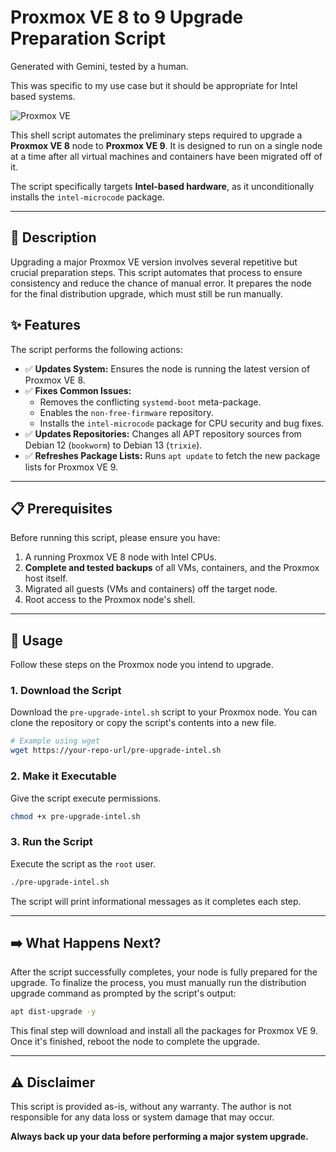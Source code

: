 # Proxmox VE 8 to 9 Upgrade Preparation Script  
Generated with Gemini, tested by a human.

This was specific to my use case but it should be appropriate for Intel based systems.  

![Proxmox VE](https://img.shields.io/badge/Proxmox%20VE-8%20%E2%9E%9A%209-orange)


This shell script automates the preliminary steps required to upgrade a **Proxmox VE 8** node to **Proxmox VE 9**. It is designed to run on a single node at a time after all virtual machines and containers have been migrated off of it.

The script specifically targets **Intel-based hardware**, as it unconditionally installs the `intel-microcode` package.

---

## 📜 Description

Upgrading a major Proxmox VE version involves several repetitive but crucial preparation steps. This script automates that process to ensure consistency and reduce the chance of manual error. It prepares the node for the final distribution upgrade, which must still be run manually.

## ✨ Features

The script performs the following actions:

-   ✅ **Updates System:** Ensures the node is running the latest version of Proxmox VE 8.
-   ✅ **Fixes Common Issues:**
    -   Removes the conflicting `systemd-boot` meta-package.
    -   Enables the `non-free-firmware` repository.
    -   Installs the `intel-microcode` package for CPU security and bug fixes.
-   ✅ **Updates Repositories:** Changes all APT repository sources from Debian 12 (`bookworm`) to Debian 13 (`trixie`).
-   ✅ **Refreshes Package Lists:** Runs `apt update` to fetch the new package lists for Proxmox VE 9.

---

## 📋 Prerequisites

Before running this script, please ensure you have:

1.  A running Proxmox VE 8 node with Intel CPUs.
2.  **Complete and tested backups** of all VMs, containers, and the Proxmox host itself.
3.  Migrated all guests (VMs and containers) off the target node.
4.  Root access to the Proxmox node's shell.

---

## 🚀 Usage

Follow these steps on the Proxmox node you intend to upgrade.

### 1. Download the Script

Download the `pre-upgrade-intel.sh` script to your Proxmox node. You can clone the repository or copy the script's contents into a new file.

```bash
# Example using wget
wget https://your-repo-url/pre-upgrade-intel.sh
```

### 2. Make it Executable

Give the script execute permissions.

```bash
chmod +x pre-upgrade-intel.sh
```

### 3. Run the Script

Execute the script as the `root` user.

```bash
./pre-upgrade-intel.sh
```

The script will print informational messages as it completes each step.

---

## ➡️ What Happens Next?

After the script successfully completes, your node is fully prepared for the upgrade. To finalize the process, you must manually run the distribution upgrade command as prompted by the script's output:

```bash
apt dist-upgrade -y
```

This final step will download and install all the packages for Proxmox VE 9. Once it's finished, reboot the node to complete the upgrade.

---

## ⚠️ Disclaimer

This script is provided as-is, without any warranty. The author is not responsible for any data loss or system damage that may occur.

**Always back up your data before performing a major system upgrade.**


